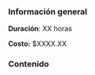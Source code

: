 <!-- 
.. title: LabView
.. slug: labview
.. date: 2017-07-05 17:11:24 UTC-05:00
.. tags: 
.. category: 
.. link: 
.. description: 
.. type: text
-->

### Información general

**Duración**: XX horas

**Costo:** $XXXX.XX

### Contenido

